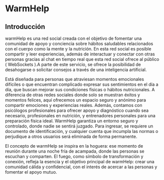 # WarmHelp

## Introducción 

warmHelp es una red social creada con el objetivo de fomentar una comunidad de apoyo y conciencia sobre hábitos saludables relacionados con el cuerpo como la mente y la nutrición.
En esta red social es posible compartir y leer experiencias, además de interactuar y conectar con otras personas gracias al chat en tiempo real que esta red social ofrece al público ( WebSockets ).A parte de este servicio, se ofrece la posibilidad de desahogarse o solicitar consejos a través de una inteligencia artificial. 

Está diseñada para personas que atraviesan momentos emocionales difíciles o que encuentran complicado expresar sus sentimientos en el día a día, que buscan mejorar sus condiciones físicas o hábitos nutricionales. A diferencia de otras redes sociales donde solo se muestran éxitos y momentos felices, aquí ofrecemos un espacio seguro y anónimo para compartir emociones y experiencias reales. Además, contamos con psicólogos profesionales para ofrecer apoyo y diagnóstico cuando sea necesario, profesionales en nutrición, y entrenadores personales para una preparación física ideal.
WarmHelp garantiza un entorno seguro y controlado, donde nadie se sentirá juzgado. Para ingresar, se requiere un documento de identificación, y cualquier cuenta que incumpla las normas o perjudique a otros usuarios será eliminada de forma permanente.

El concepto de warmHelp se inspira en la hoguera: ese momento de reunión durante una noche fría de acampada, donde las personas se escuchan y comparten. El fuego, como símbolo de transformación y conexión, refleja la esencia y el objetivo principal de warmHelp: crear una comunidad cálida y confidencial, con el  interés de acercar a las personas y fomentar el apoyo mutuo.